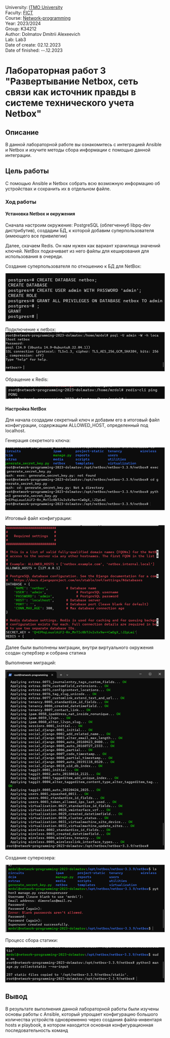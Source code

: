 University: [ITMO University](https://itmo.ru/ru/)  
Faculty: [FICT](https://fict.itmo.ru)  
Course: [Network-programming](https://itmo-ict-faculty.github.io/network-programming/)   
Year: 2023/2024  
Group: K34212  
Author: Dolmatov Dmitrii Alexeevich  
Lab: Lab3  
Date of create: 02.12.2023  
Date of finished: --.12.2023  

# Лабораторная работ 3 "Развертывание Netbox, сеть связи как источник правды в системе технического учета Netbox"  
## Описание  
В данной лабораторной работе вы ознакомитесь с интеграцией Ansible и Netbox и изучите методы сбора информации с помощью данной интеграции.  
## Цель работы  
С помощью Ansible и Netbox собрать всю возможную информацию об устройствах и сохранить их в отдельном файле.  
### Ход работы  
#### Установка Netbox и окружения
Сначала настроим окружение: PostgreSQL (облегченнуб libpq-dev дистрибутив), создадим БД, к которой добавим суперпользователя (имеющего все привилегии)

Далее, скачаем Redis. Он нам нужен как вариант хранилища значений ключей. NetBox подкачивает из него файлы для кеширования для использования в очереди.

Создание суперпользователя по отношению к БД для NetBox:

![Создание пользователя](https://github.com/DimbikeY/2023_2024-network_programming-k34212-dolmatov_d_a/blob/main/lab3/resources/Снимок%20экрана%202023-12-02%20193427.png)

Подключение к netbox:
![Подключение к NetBox](https://github.com/DimbikeY/2023_2024-network_programming-k34212-dolmatov_d_a/blob/main/lab3/resources/Снимок%20экрана%202023-12-02%20194211.png)

Обращение к Redis:

![Подключение к Redis](https://github.com/DimbikeY/2023_2024-network_programming-k34212-dolmatov_d_a/blob/main/lab3/resources/Снимок%20экрана%202023-12-02%20194806.png)  


#### Настройка NetBox
Для начала создадим секретный ключ и добавим его в итоговый файл конфигурации, содержащим ALLOWED_HOST, определенный под localhost.  

Генерация секретного ключа:

![Генерация секретного ключа](https://github.com/DimbikeY/2023_2024-network_programming-k34212-dolmatov_d_a/blob/main/lab3/resources/Снимок%20экрана%202023-12-02%20202111.png)

Итоговый файл конфигурации:

![Итоговый файл конфигурации](https://github.com/DimbikeY/2023_2024-network_programming-k34212-dolmatov_d_a/blob/main/lab3/resources/Снимок%20экрана%202023-12-02%20202617.png)

Далее были выполнены миграции, внутри виртуального окружения создан супербзер и собрана статика

Выполнение миграций:

![Миграции](https://github.com/DimbikeY/2023_2024-network_programming-k34212-dolmatov_d_a/blob/main/lab3/resources/Снимок%20экрана%202023-12-02%20202958.png)

Создание суперюзера:

![Создание суперюзера](https://github.com/DimbikeY/2023_2024-network_programming-k34212-dolmatov_d_a/blob/main/lab3/resources/Снимок%20экрана%202023-12-02%20203905.png)


Процесс сбора статики:

![Сбор статики](https://github.com/DimbikeY/2023_2024-network_programming-k34212-dolmatov_d_a/blob/main/lab3/resources/Снимок%20экрана%202023-12-02%20203950.png)

## Вывод
В результате выполнения данной лабораторной работы были изучены основы работы с Ansible, который упрощает конфигурацию большого количества устройств одновременно через создания файла-инвентаря hosts и playbook, в котором находится основная конфигурационная последовательность команд

